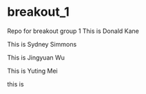 # breakout_1
Repo for breakout group 1
This is Donald Kane

This is Sydney Simmons

This is Jingyuan Wu

This is Yuting Mei

this is
